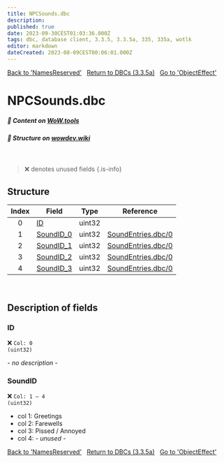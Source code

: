 ```yaml
---
title: NPCSounds.dbc
description:
published: true
date: 2023-09-30CEST01:03:36.000Z
tags: dbc, database client, 3.3.5, 3.3.5a, 335, 335a, wotlk
editor: markdown
dateCreated: 2023-08-09CEST00:06:01.000Z
---
```

<a href="https://trinitycore.info/files/DBC/335/namesreserved" class="mt-5 v-btn v-btn--depressed v-btn--flat v-btn--outlined theme--light v-size--default darkblue--text text--lighten-3"><span class="v-btn__content"><i aria-hidden="true" class="v-icon notranslate v-icon--left mdi mdi-arrow-left theme--light"></i><span>Back to 'NamesReserved'</span></span></a>&nbsp;&nbsp;&nbsp;<a href="https://trinitycore.info/files/DBC/335/home" class="mt-5 v-btn v-btn--depressed v-btn--flat v-btn--outlined theme--light v-size--default darkblue--text text--lighten-3"><span class="v-btn__content"><i aria-hidden="true" class="v-icon notranslate v-icon--left mdi mdi-home-outline theme--light"></i><span>Return to DBCs (3.3.5a)</span></span></a>&nbsp;&nbsp;&nbsp;<a href="https://trinitycore.info/files/DBC/335/objecteffect" class="mt-5 v-btn v-btn--depressed v-btn--flat v-btn--outlined theme--light v-size--default darkblue--text text--lighten-3"><span class="v-btn__content"><span>Go to 'ObjectEffect'</span><i aria-hidden="true" class="v-icon notranslate v-icon--right mdi mdi-arrow-right theme--light"></i></span></a>

# NPCSounds.dbc
##### :open_book: Content on [WoW.tools](https://wow.tools/dbc/?dbc=npcsounds&build=3.3.5.12340)
##### :pencil: Structure on [wowdev.wiki](https://wowdev.wiki/DB/NPCSounds)
&nbsp;

> :x: denotes unused fields
{.is-info}


## Structure

| Index | Field | Type | Reference |
| :---: | --- | :---: | --- |
| 0 | [ID](#id) | uint32 |  |
| 1 | [SoundID_0](#soundid) | uint32 | [SoundEntries.dbc/0](/files/DBC/335/soundentries#id) |
| 2 | [SoundID_1](#soundid) | uint32 | [SoundEntries.dbc/0](/files/DBC/335/soundentries#id) |
| 3 | [SoundID_2](#soundid) | uint32 | [SoundEntries.dbc/0](/files/DBC/335/soundentries#id) |
| 4 | [SoundID_3](#soundid) | uint32 | [SoundEntries.dbc/0](/files/DBC/335/soundentries#id) |
&nbsp;
## Description of fields

### ID
:x: <code>Col: 0 (uint32)</code>

*- no description -*
&nbsp;

### SoundID
:x: <code>Col: 1 &ndash; 4 (uint32)</code>

* col 1: Greetings
* col 2: Farewells
* col 3: Pissed / Annoyed
* col 4: *- unused -*
&nbsp;

<a href="https://trinitycore.info/files/DBC/335/namesreserved" class="mt-5 v-btn v-btn--depressed v-btn--flat v-btn--outlined theme--light v-size--default darkblue--text text--lighten-3"><span class="v-btn__content"><i aria-hidden="true" class="v-icon notranslate v-icon--left mdi mdi-arrow-left theme--light"></i><span>Back to 'NamesReserved'</span></span></a>&nbsp;&nbsp;&nbsp;<a href="https://trinitycore.info/files/DBC/335/home" class="mt-5 v-btn v-btn--depressed v-btn--flat v-btn--outlined theme--light v-size--default darkblue--text text--lighten-3"><span class="v-btn__content"><i aria-hidden="true" class="v-icon notranslate v-icon--left mdi mdi-home-outline theme--light"></i><span>Return to DBCs (3.3.5a)</span></span></a>&nbsp;&nbsp;&nbsp;<a href="https://trinitycore.info/files/DBC/335/objecteffect" class="mt-5 v-btn v-btn--depressed v-btn--flat v-btn--outlined theme--light v-size--default darkblue--text text--lighten-3"><span class="v-btn__content"><span>Go to 'ObjectEffect'</span><i aria-hidden="true" class="v-icon notranslate v-icon--right mdi mdi-arrow-right theme--light"></i></span></a>
